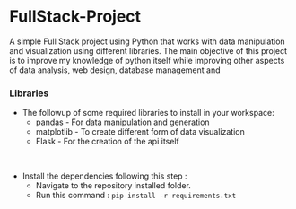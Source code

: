 # FullStack-Project
A simple Full Stack project using Python that works with data manipulation and visualization using different libraries.
The main objective of this project is to improve my knowledge of python itself while improving other aspects of data analysis, web design, database management and 
<br>

### Libraries

- The followup of some required libraries to install in your workspace:
  - pandas - For data manipulation and generation
  - matplotlib - To create different form of data visualization
  - Flask - For the creation of the api itself

<br>

- Install the dependencies following this step : 
  - Navigate to the repository installed folder.
  - Run this command : `pip install -r requirements.txt`
<br>
